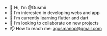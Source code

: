 - 👋 Hi, I’m @Gusmii
- 👀 I’m interested in developing webs and app
- 🌱 I’m currently learning flutter and dart
- 💞️ I’m looking to collaborate on new projects 
- 📫 How to reach me: agusmanop@gmail.com
